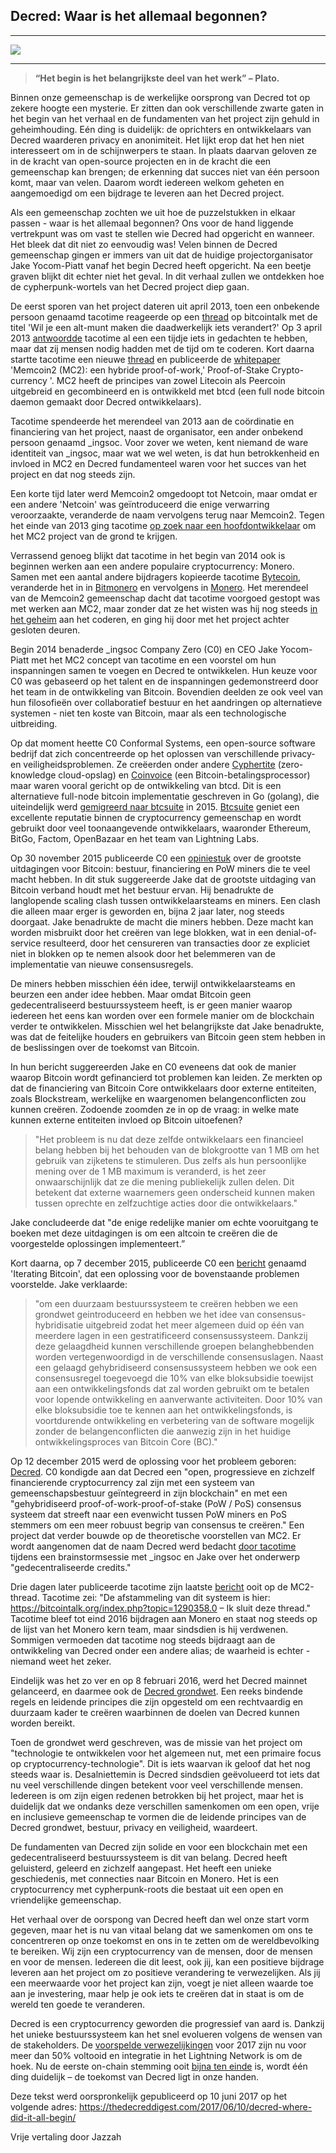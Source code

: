 ## Decred: Waar is het allemaal begonnen?
---


![](https://thedecreddigest.files.wordpress.com/2017/06/decred-origins.jpg)

---

  > **“Het begin is het belangrijkste deel van het werk” – Plato.**

Binnen onze gemeenschap is de werkelijke oorsprong van Decred tot op zekere hoogte een mysterie. Er zitten dan ook verschillende zwarte gaten in het begin van het verhaal en de fundamenten van het project zijn gehuld in geheimhouding. Eén ding is duidelijk: de oprichters en ontwikkelaars van Decred waarderen privacy en anonimiteit. Het lijkt erop dat het hen niet interesseert om in de schijnwerpers te staan. In plaats daarvan geloven ze in de kracht van open-source projecten en in de kracht die een gemeenschap kan brengen; de erkenning dat succes niet van één persoon komt, maar van velen. Daarom wordt iedereen welkom geheten en aangemoedigd om een bijdrage te leveren aan het Decred project.

Als een gemeenschap zochten we uit hoe de puzzelstukken in elkaar passen - waar is het allemaal begonnen? Ons voor de hand liggende vertrekpunt was om vast te stellen wie Decred had opgericht en wanneer. Het bleek dat dit niet zo eenvoudig was! Velen binnen de Decred gemeenschap gingen er immers van uit dat de huidige projectorganisator Jake Yocom-Piatt vanaf het begin Decred heeft opgericht. Na een beetje graven blijkt dit echter niet het geval. In dit verhaal zullen we ontdekken hoe de cypherpunk-wortels van het Decred project diep gaan.

De eerst sporen van het project dateren uit april 2013, toen een onbekende persoon genaamd tacotime reageerde op een [thread](https://bitcointalk.org/index.php?topic=165864) op bitcointalk met de titel 'Wil je een alt-munt maken die daadwerkelijk iets verandert?' Op 3 april 2013 [antwoordde](https://bitcointalk.org/index.php?topic=165864.msg1730938#msg1730938) tacotime al een een tijdje iets in gedachten te hebben, maar dat zij mensen nodig hadden met de tijd om te coderen. Kort daarna startte tacotime een nieuwe [thread](https://bitcointalk.org/index.php?topic=169204.msg1760397#msg1760397) en publiceerde de [whitepaper](https://decred.org/research/mackenzie2013.pdf) 'Memcoin2 (MC2): een hybride proof-of-work,' Proof-of-Stake Crypto-currency '. MC2 heeft de principes van zowel Litecoin als Peercoin uitgebreid en gecombineerd en is ontwikkeld met btcd (een full node bitcoin daemon gemaakt door Decred ontwikkelaars).

Tacotime spendeerde het merendeel van 2013 aan de coördinatie en financiering van het project, naast de organisator, een ander onbekend persoon genaamd \_ingsoc. Voor zover we weten, kent niemand de ware identiteit van \_ingsoc, maar wat we wel weten, is dat hun betrokkenheid en invloed in MC2 en Decred fundamenteel waren voor het succes van het project en dat nog steeds zijn.

Een korte tijd later werd Memcoin2 omgedoopt tot Netcoin, maar omdat er een andere 'Netcoin' was geïntroduceerd die enige verwarring veroorzaakte, veranderde de naam vervolgens terug naar Memcoin2. Tegen het einde van 2013 ging tacotime [op zoek naar een hoofdontwikkelaar](https://bitcointalk.org/index.php?topic=169204.msg3344145#msg3344145) om het MC2 project van de grond te krijgen.

Verrassend genoeg blijkt dat tacotime in het begin van 2014 ook is beginnen werken aan een andere populaire cryptocurrency: Monero. Samen met een aantal andere bijdragers kopieerde tacotime [Bytecoin](https://bitcointalk.org/index.php?topic=563821.msg6272876#msg6272876), veranderde het in in [Bitmonero](https://bitcointalk.org/index.php?topic=563821.msg6394157#msg6394157) en vervolgens in [Monero](https://bitcointalk.org/index.php?topic=583449.msg6382357#msg6382357). Het merendeel van de Memcoin2 gemeenschap dacht dat tacotime voorgoed gestopt was met werken aan MC2, maar zonder dat ze het wisten was hij nog steeds [in het geheim](https://bitcointalk.org/index.php?topic=169204.msg13024730#msg13024730) aan het coderen, en ging hij door met het project achter gesloten deuren.

Begin 2014 benaderde \_ingsoc Company Zero (C0) en CEO Jake Yocom-Piatt met het MC2 concept van tacotime en een voorstel om hun inspanningen samen te voegen en Decred te ontwikkelen. Hun keuze voor C0 was gebaseerd op het talent en de inspanningen gedemonstreerd door het team in de ontwikkeling van Bitcoin. Bovendien deelden ze ook veel van hun filosofieën over collaboratief bestuur en het aandringen op alternatieve systemen - niet ten koste van Bitcoin, maar als een technologische uitbreiding.

Op dat moment heette C0 Conformal Systems, een open-source software bedrijf dat zich concentreerde op het oplossen van verschillende privacy- en veiligheidsproblemen. Ze creëerden onder andere [Cyphertite](https://blog.conformal.com/heart-not-so-bleed/) (zero-knowledge cloud-opslag) en [Coinvoice](https://blog.conformal.com/category/coinvoice/) (een Bitcoin-betalingsprocessor) maar waren vooral gericht op de ontwikkeling van btcd. Dit is een alternatieve full-node bitcoin implementatie geschreven in Go (golang), die uiteindelijk werd [gemigreerd naar btcsuite](https://blog.companyzero.com/2015/03/btcsuite-code-migration-and-btcd-0-10-0-release/) in 2015. [Btcsuite](https://github.com/btcsuite) geniet een excellente reputatie binnen de cryptocurrency gemeenschap en wordt gebruikt door veel toonaangevende ontwikkelaars, waaronder Ethereum, BitGo, Factom, OpenBazaar en het team van Lightning Labs.

Op 30 november 2015 publiceerde C0 een [opiniestuk](https://blog.companyzero.com/2015/11/bitcoins-biggest-challenges/) over de grootste uitdagingen voor Bitcoin: bestuur, financiering en PoW miners die te veel macht hebben. In dit stuk suggereerde Jake dat de grootste uitdaging van Bitcoin verband houdt met het bestuur ervan. Hij benadrukte de langlopende scaling clash tussen ontwikkelaarsteams en miners. Een clash die alleen maar erger is geworden en, bijna 2 jaar later, nog steeds doorgaat. Jake benadrukte de macht die miners hebben. Deze macht kan worden misbruikt door het creëren van lege blokken, wat in een denial-of-service resulteerd, door het censureren van transacties door ze expliciet niet in blokken op te nemen alsook door het belemmeren van de implementatie van nieuwe consensusregels.

De miners hebben misschien één idee, terwijl ontwikkelaarsteams en beurzen een ander idee hebben. Maar omdat Bitcoin geen gedecentraliseerd bestuurssysteem heeft, is er geen manier waarop iedereen het eens kan worden over een formele manier om de blockchain verder te ontwikkelen. Misschien wel het belangrijkste dat Jake benadrukte, was dat de feitelijke houders en gebruikers van Bitcoin geen stem hebben in de beslissingen over de toekomst van Bitcoin.

In hun bericht suggereerden Jake en C0 eveneens dat ook de manier waarop Bitcoin wordt gefinancierd tot problemen kan leiden. Ze merkten op dat de financiering van Bitcoin Core ontwikkelaars door externe entiteiten, zoals Blockstream, werkelijke en waargenomen belangenconflicten zou kunnen creëren. Zodoende zoomden ze in op de vraag: in welke mate kunnen externe entiteiten invloed op Bitcoin uitoefenen? 

> "Het probleem is nu dat deze zelfde ontwikkelaars een financieel belang hebben bij het behouden van de blokgrootte van 1 MB om het gebruik van zijketens te stimuleren. Dus zelfs als hun persoonlijke mening over de 1 MB maximum is veranderd, is het zeer onwaarschijnlijk dat ze die mening publiekelijk zullen delen. Dit betekent dat externe waarnemers geen onderscheid kunnen maken tussen oprechte en zelfzuchtige acties door die ontwikkelaars."

Jake concludeerde dat "de enige redelijke manier om echte vooruitgang te boeken met deze uitdagingen is om een altcoin te creëren die de voorgestelde oplossingen implementeert.”

Kort daarna, op 7 december 2015, publiceerde C0 een [bericht](https://blog.companyzero.com/2015/12/iterating-bitcoin/) genaamd 'Iterating Bitcoin', dat een oplossing voor de bovenstaande problemen voorstelde. Jake verklaarde: 

> "om een duurzaam bestuurssysteem te creëren hebben we een grondwet geintroduceerd en hebben we het idee van consensus-hybridisatie uitgebreid zodat het meer algemeen duid op één van meerdere lagen in een gestratificeerd consensussysteem. Dankzij deze gelaagdheid kunnen verschillende groepen belanghebbenden worden vertegenwoordigd in de verschillende consensuslagen. Naast een gelaagd gehybridiseerd consensussysteem hebben we ook een consensusregel toegevoegd die 10% van elke bloksubsidie toewijst aan een ontwikkelingsfonds dat zal worden gebruikt om te betalen voor lopende ontwikkeling en aanverwante activiteiten. Door 10% van elke bloksubsidie toe te kennen aan het ontwikkelingsfonds, is voortdurende ontwikkeling en verbetering van de software mogelijk zonder de belangenconflicten die aanwezig zijn in het huidige ontwikkelingsproces van Bitcoin Core (BC)."

Op 12 december 2015 werd de oplossing voor het probleem geboren:  [Decred](https://blog.companyzero.com/2015/12/decred-rethink-digital-currency/). C0 kondigde aan dat Decred een "open, progressieve en zichzelf financierende cryptocurrency zal zijn met een systeem van gemeenschapsbestuur geïntegreerd in zijn blockchain" en met een "gehybridiseerd proof-of-work-proof-of-stake (PoW / PoS) consensus systeem dat streeft naar een evenwicht tussen PoW miners en PoS stemmers om een meer robuust begrip van consensus te creëren." Een project dat verder bouwde op de theoretische voorstellen van MC2. Er wordt aangenomen dat de naam Decred werd bedacht [door tacotime](https://bitcointalk.org/index.php?topic=169204.msg13256478#msg13256478) tijdens een brainstormsessie met \_ingsoc en Jake over het onderwerp "gedecentraliseerde credits."

Drie dagen later publiceerde tacotime zijn laatste [bericht](https://bitcointalk.org/index.php?topic=169204.msg13256478#msg13256478) ooit op de MC2-thread. Tacotime zei: "De afstammeling van dit systeem is hier: https://bitcointalk.org/index.php?topic=1290358.0 – Ik sluit deze thread." Tacotime bleef tot eind 2016 bijdragen aan Monero en staat nog steeds op de lijst van het  Monero kern team, maar sindsdien is hij verdwenen. Sommigen vermoeden dat tacotime nog steeds bijdraagt aan de ontwikkeling van Decred onder een andere alias; de waarheid is echter - niemand weet het zeker.

Eindelijk was het zo ver en op 8 februari 2016, werd het Decred mainnet gelanceerd, en daarmee ook de [Decred grondwet](https://docs.decred.org/governance/decred-constitution/). Een reeks bindende regels en leidende principes die zijn opgesteld om een rechtvaardig en duurzaam kader te creëren waarbinnen de doelen van Decred kunnen worden bereikt.

Toen de grondwet werd geschreven, was de missie van het project om "technologie te ontwikkelen voor het algemeen nut, met een primaire focus op cryptocurrency-technologie". Dit is iets waarvan ik geloof dat het nog steeds waar is. Desalniettemin is Decred sindsdien geëvolueerd tot iets dat nu veel verschillende dingen betekent voor veel verschillende mensen. Iedereen is om zijn eigen redenen betrokken bij het project, maar het is duidelijk dat we ondanks deze verschillen samenkomen om een open, vrije en inclusieve gemeenschap te vormen die de leidende principes van de Decred grondwet, bestuur, privacy en veiligheid, waardeert.

De fundamenten van Decred zijn solide en voor een blockchain met een gedecentraliseerd bestuurssysteem is dit van belang. Decred heeft geluisterd, geleerd en  zichzelf aangepast. Het heeft een unieke geschiedenis, met connecties naar Bitcoin en Monero. Het is een cryptocurrency met cypherpunk-roots die bestaat uit een open en vriendelijke gemeenschap.

Het verhaal over de oorspong van Decred heeft dan wel onze start vorm gegeven, maar het is nu van vitaal belang dat we samenkomen om ons te concentreren op onze toekomst en ons in te zetten om de wereldbevolking te bereiken. Wij zijn een cryptocurrency van de mensen, door de mensen en voor de mensen. Iedereen die dit leest, ook jij, kan een positieve bijdrage leveren aan het project om zo positieve verandering te verwezelijken. Als jij een meerwaarde voor het project kan zijn, voegt je niet alleen waarde toe aan je investering, maar help je ook iets te creëren dat in staat is om de wereld ten goede te veranderen.

Decred is een cryptocurrency geworden die progressief van aard is. Dankzij het unieke bestuurssysteem kan het snel evolueren volgens de wensen van de stakeholders. De [voorspelde verwezelijkingen](https://blog.decred.org/2017/01/09/2017-Decred-Roadmap/) voor 2017 zijn nu voor meer dan 50% voltooid en integratie in het Lightning Network is om de hoek. Nu de eerste on-chain stemming ooit [bijna ten einde](https://voting.decred.org/) is, wordt één ding duidelijk – de toekomst van Decred ligt in onze handen.

Deze tekst werd oorspronkelijk gepubliceerd op 10 juni 2017 op het volgende adres: https://thedecreddigest.com/2017/06/10/decred-where-did-it-all-begin/

Vrije vertaling door Jazzah
